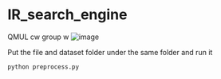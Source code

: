 # IR_search_engine
QMUL cw group w
![image](https://user-images.githubusercontent.com/15157064/114306134-75502980-9b0d-11eb-817d-b21c7b3c01d7.png)

Put the file and dataset folder under the same folder and run it 
```
python preprocess.py
```
